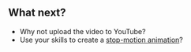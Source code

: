 ## What next?

- Why not upload the video to YouTube? 
- Use your skills to create a [stop-motion animation](https://projects.raspberrypi.org/en/projects/push-button-stop-motion)? 

